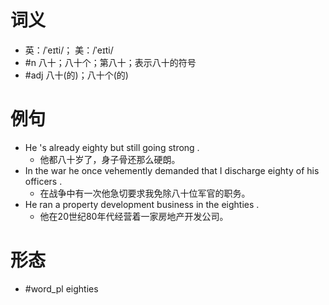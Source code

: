 # 词义
- 英：/ˈeɪti/； 美：/ˈeɪti/
- #n 八十；八十个；第八十；表示八十的符号
- #adj 八十(的)；八十个(的)
# 例句
- He 's already eighty but still going strong .
	- 他都八十岁了，身子骨还那么硬朗。
- In the war he once vehemently demanded that I discharge eighty of his officers .
	- 在战争中有一次他急切要求我免除八十位军官的职务。
- He ran a property development business in the eighties .
	- 他在20世纪80年代经营着一家房地产开发公司。
# 形态
- #word_pl eighties
